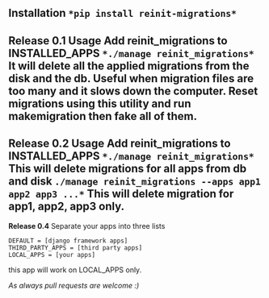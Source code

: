 **Installation**
`*pip install reinit-migrations*`
---
**Release 0.1**
**Usage**
Add reinit_migrations to INSTALLED_APPS
`*./manage reinit_migrations*`
It will delete all the applied migrations from the disk and the db. Useful when migration files are too many and it slows down the computer. Reset migrations using this utility and run makemigration then fake all of them.
---
**Release 0.2**
**Usage**
Add reinit_migrations to INSTALLED_APPS
`*./manage reinit_migrations*`
This will delete migrations for all apps from db and disk
`./manage reinit_migrations --apps app1 app2 app3 ...*`
This will delete migration for app1, app2, app3 only.
---
**Release 0.4**
Separate your apps into three lists
```
DEFAULT = [django framework apps]
THIRD_PARTY_APPS = [third party apps]
LOCAL_APPS = [your apps]
```
this app will work on LOCAL_APPS only.

*As always pull requests are welcome :)*
